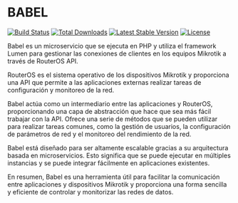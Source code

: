 # BABEL

[![Build Status](https://travis-ci.org/laravel/lumen-framework.svg)](https://travis-ci.org/laravel/lumen-framework)
[![Total Downloads](https://img.shields.io/packagist/dt/laravel/framework)](https://packagist.org/packages/laravel/lumen-framework)
[![Latest Stable Version](https://img.shields.io/packagist/v/laravel/framework)](https://packagist.org/packages/laravel/lumen-framework)
[![License](https://img.shields.io/packagist/l/laravel/framework)](https://packagist.org/packages/laravel/lumen-framework)

Babel es un microservicio que se ejecuta en PHP y utiliza el framework Lumen para gestionar las conexiones de clientes en los equipos Mikrotik a través de RouterOS API. 

RouterOS es el sistema operativo de los dispositivos Mikrotik y proporciona una API que permite a las aplicaciones externas realizar tareas de configuración y monitoreo de la red.

Babel actúa como un intermediario entre las aplicaciones y RouterOS, proporcionando una capa de abstracción que hace que sea más fácil trabajar con la API. Ofrece una serie de métodos que se pueden utilizar para realizar tareas comunes, como la gestión de usuarios, la configuración de parámetros de red y el monitoreo del rendimiento de la red.

Babel está diseñado para ser altamente escalable gracias a su arquitectura basada en microservicios. Esto significa que se puede ejecutar en múltiples instancias y se puede integrar fácilmente en aplicaciones existentes. 

En resumen, Babel es una herramienta útil para facilitar la comunicación entre aplicaciones y dispositivos Mikrotik y proporciona una forma sencilla y eficiente de controlar y monitorizar las redes de datos.


